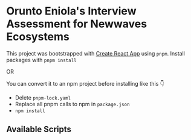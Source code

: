 # Orunto Eniola's Interview Assessment for Newwaves Ecosystems

This project was bootstrapped with [Create React App](https://github.com/facebook/create-react-app) using `pnpm`. Install packages with `pnpm install`

OR 

You can convert it to an npm project before installing like this 👇
- Delete `pnpm-lock.yaml`
- Replace all pnpm calls to npm in `package.json`
- `npm install`

## Available Scripts